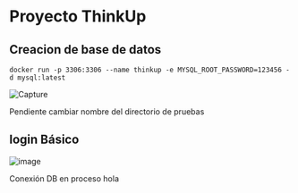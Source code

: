 # Proyecto ThinkUp

## Creacion de base de datos

`docker run -p 3306:3306 --name thinkup -e MYSQL_ROOT_PASSWORD=123456 -d mysql:latest`

![Capture](https://user-images.githubusercontent.com/63562181/233177588-f8093008-af77-45f4-a24c-992ff1839851.PNG)

Pendiente cambiar nombre del directorio de pruebas

## login Básico

![image](https://user-images.githubusercontent.com/63562181/233701538-12058fd6-3a0d-4e14-8abb-f083a0fe3790.png)

Conexión DB en proceso
hola
